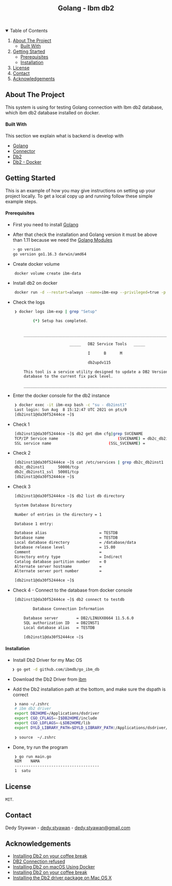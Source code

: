 <!-- PROJECT LOGO -->
<br />
<p align="center">
  <h2 align="center">Golang - Ibm db2</h2> <br />
</p>


<!-- TABLE OF CONTENTS -->
<details open="open">
  <summary>Table of Contents</summary>
  <ol>
    <li>
      <a href="#about-the-project">About The Project</a>
      <ul>
        <li><a href="#built-with">Built With</a></li>
      </ul>
    </li>
    <li>
      <a href="#getting-started">Getting Started</a>
      <ul>
        <li><a href="#prerequisites">Prerequisites</a></li>
        <li><a href="#installation">Installation</a></li>
      </ul>
    <li><a href="#license">License</a></li>
    <li><a href="#contact">Contact</a></li>
    <li><a href="#acknowledgements">Acknowledgements</a></li>
    </li>
  </ol>
</details>


<!-- ABOUT THE PROJECT -->
## About The Project
This system is using for testing Golang connection with Ibm db2 database, which ibm db2 database installed on docker.


<!-- BUILD WITH -->
#### Built With

This section we explain what is backend is develop with 
* [Golang](https://golang.org)
* [Connector](https://github.com/ibmdb/go_ibm_db)
* [Db2](https://www.ibm.com/docs/en/db2woc?topic=installing-mac-os-x)
* [Db2 - Docker](https://hub.docker.com/r/ibmcom/db2)


<!-- GETTING STARTED -->
## Getting Started

This is an example of how you may give instructions on setting up your project locally.
To get a local copy up and running follow these simple example steps.


<!-- PREREQUISITES -->
#### Prerequisites

* First you need to install [Golang](https://golang.org/doc/install)

* After that check the installation and Golang version it must be above than 1.11 because we need the [Golang Modules](https://blog.golang.org/using-go-modules)
  ```sh
  > go version
  go version go1.16.3 darwin/amd64
   ```
* Create docker volume
```sh
    docker volume create ibm-data
```

* Install db2 on docker
```sh
    docker run -d --restart=always --name=ibm-exp --privileged=true -p 50000:50000 -e LICENSE=accept -e DB2INST1_PASSWORD=password -e DBNAME=testdb -v ibm-data:/database ibmcom/db2
```

* Check the logs
```sh
    ❯ docker logs ibm-exp | grep "Setup"

            (*) Setup has completed.


        _________________________________________________________________________

                            _____   DB2 Service Tools   _____

                                    I      B      M

                                    db2updv115

        This tool is a service utility designed to update a DB2 Version 11.5
        database to the current fix pack level.

        _________________________________________________________________________

```

* Enter the docker console for the db2 instance
```sh
    ❯ docker exec -it ibm-exp bash -c "su - db2inst1"
    Last login: Sun Aug  8 15:12:47 UTC 2021 on pts/0
    [db2inst1@da30f52444ce ~]$
```

* Check 1 
```sh
    [db2inst1@da30f52444ce ~]$ db2 get dbm cfg|grep SVCENAME
    TCP/IP Service name                          (SVCENAME) = db2c_db2inst1
    SSL service name                         (SSL_SVCENAME) =
```

* Check 2 
```sh
    [db2inst1@da30f52444ce ~]$ cat /etc/services | grep db2c_db2inst1
    db2c_db2inst1      50000/tcp
    db2c_db2inst1_ssl  50001/tcp
    [db2inst1@da30f52444ce ~]$
```

* Check 3
```sh
    [db2inst1@da30f52444ce ~]$ db2 list db directory

    System Database Directory

    Number of entries in the directory = 1

    Database 1 entry:

    Database alias                       = TESTDB
    Database name                        = TESTDB
    Local database directory             = /database/data
    Database release level               = 15.00
    Comment                              =
    Directory entry type                 = Indirect
    Catalog database partition number    = 0
    Alternate server hostname            =
    Alternate server port number         =

    [db2inst1@da30f52444ce ~]$
```


* Check 4 - Connect to the database from docker console
```sh
    [db2inst1@da30f52444ce ~]$ db2 connect to testdb

            Database Connection Information

        Database server        = DB2/LINUXX8664 11.5.6.0
        SQL authorization ID   = DB2INST1
        Local database alias   = TESTDB

        [db2inst1@da30f52444ce ~]$
```

<!-- INSTALLATION -->
#### Installation

* Install Db2 Driver for my Mac OS
```sh
   ❯ go get -d github.com/ibmdb/go_ibm_db
```

* Download the Db2 Driver from [ibm](https://www.ibm.com/docs/en/db2woc?topic=installing-mac-os-x)

* Add the Db2 installation path at the bottom, and make sure the dspath is correct
```sh
    ❯ nano ~/.zshrc
    # ibm db2 driver
    export DB2HOME=/Applications/dsdriver
    export CGO_CFLAGS=-I$DB2HOME/include
    export CGO_LDFLAGS=-L$DB2HOME/lib
    export DYLD_LIBRARY_PATH=$DYLD_LIBRARY_PATH:/Applications/dsdriver/lib
    
    ❯ source  ~/.zshrc
``` 

* Done, try run the program 
```sh
    ❯ go run main.go
    NIM    NAMA   
    -------------------------------------
    1  satu   
``` 


<!-- LICENSE -->
## License
`MIT`.


<!-- CONTACT -->
## Contact
Dedy Styawan - [dedy.styawan](https://twitter.com/dedystyawan) - dedy.styawan@gmail.com


<!-- ACKNOWLEDGEMENTS -->
## Acknowledgements
* [Installing Db2 on your coffee break](https://ajstorm.medium.com/installing-db2-on-your-coffee-break-5be1d811b052)
* [DB2 Connection refused](https://www.codenong.com/cs105573158/)
* [Installing Db2 on macOS Using Docker](https://www.idug.org/blogs/john-maenpaa1/2020/11/04/installing-db2-on-macos-using-docker)
* [Installing Db2 on your coffee break](https://ajstorm.medium.com/installing-db2-on-your-coffee-break-5be1d811b052)
* [Installing the Db2 driver package on Mac OS X](https://www.ibm.com/docs/en/db2woc?topic=installing-mac-os-x)
